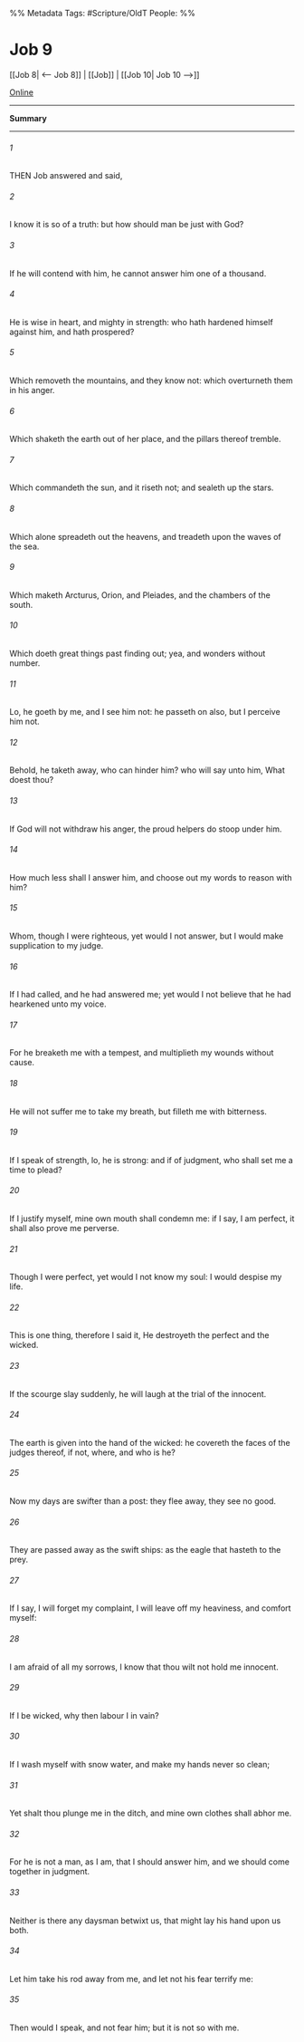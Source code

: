 

%% Metadata
Tags: #Scripture/OldT
People: 
%%
# Job 9
[[Job 8| <-- Job 8]] | [[Job]] | [[Job 10| Job 10 -->]]

[Online](https://churchofjesuschrist.org/study/scriptures/ot/job/9?lang=eng)

---
__Summary__



---

###### 1
THEN Job answered and said,
###### 2
I know it is so of a truth: but how should man be just with God?
###### 3
If he will contend with him, he cannot answer him one of a thousand.
###### 4
He is wise in heart, and mighty in strength: who hath hardened himself against him, and hath prospered?
###### 5
Which removeth the mountains, and they know not: which overturneth them in his anger.
###### 6
Which shaketh the earth out of her place, and the pillars thereof tremble.
###### 7
Which commandeth the sun, and it riseth not; and sealeth up the stars.
###### 8
Which alone spreadeth out the heavens, and treadeth upon the waves of the sea.
###### 9
Which maketh Arcturus, Orion, and Pleiades, and the chambers of the south.
###### 10
Which doeth great things past finding out; yea, and wonders without number.
###### 11
Lo, he goeth by me, and I see him not: he passeth on also, but I perceive him not.
###### 12
Behold, he taketh away, who can hinder him?  who will say unto him, What doest thou?
###### 13
If God will not withdraw his anger, the proud helpers do stoop under him.
###### 14
How much less shall I answer him, and choose out my words to reason with him?
###### 15
Whom, though I were righteous, yet would I not answer, but I would make supplication to my judge.
###### 16
If I had called, and he had answered me; yet would I not believe that he had hearkened unto my voice.
###### 17
For he breaketh me with a tempest, and multiplieth my wounds without cause.
###### 18
He will not suffer me to take my breath, but filleth me with bitterness.
###### 19
If I speak of strength, lo, he is strong: and if of judgment, who shall set me a time to plead?
###### 20
If I justify myself, mine own mouth shall condemn me: if I say, I am perfect, it shall also prove me perverse.
###### 21
Though I were perfect, yet would I not know my soul: I would despise my life.
###### 22
This is one thing, therefore I said it, He destroyeth the perfect and the wicked.
###### 23
If the scourge slay suddenly, he will laugh at the trial of the innocent.
###### 24
The earth is given into the hand of the wicked: he covereth the faces of the judges thereof, if not, where, and who is he?
###### 25
Now my days are swifter than a post: they flee away, they see no good.
###### 26
They are passed away as the swift ships: as the eagle that hasteth to the prey.
###### 27
If I say, I will forget my complaint, I will leave off my heaviness, and comfort myself:
###### 28
I am afraid of all my sorrows, I know that thou wilt not hold me innocent.
###### 29
If I be wicked, why then labour I in vain?
###### 30
If I wash myself with snow water, and make my hands never so clean;
###### 31
Yet shalt thou plunge me in the ditch, and mine own clothes shall abhor me.
###### 32
For he is not a man, as I am, that I should answer him, and we should come together in judgment.
###### 33
Neither is there any daysman betwixt us, that might lay his hand upon us both.
###### 34
Let him take his rod away from me, and let not his fear terrify me:
###### 35
Then would I speak, and not fear him; but it is not so with me.



